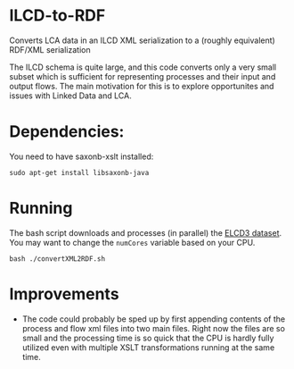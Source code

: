 # ILCD-to-RDF
Converts LCA data in an ILCD XML serialization to a (roughly equivalent) RDF/XML serialization

The ILCD schema is quite large, and this code converts only a very small subset which is sufficient for representing processes and their input and output flows.  The main motivation for this is to explore opportunites and issues with Linked Data and LCA.

# Dependencies:
You need to have saxonb-xslt installed:

```sudo apt-get install libsaxonb-java```

# Running
The bash script downloads and processes (in parallel) the [ELCD3 dataset](http://eplca.jrc.ec.europa.eu/ELCD3/datasetDownload.xhtml).  You may want to change the ```numCores``` variable based on your CPU.

```bash ./convertXML2RDF.sh```

# Improvements
* The code could probably be sped up by first appending contents of the process and flow xml files into two main files.  Right now the files are so small and the processing time is so quick that the CPU is hardly fully utilized even with multiple XSLT transformations running at the same time.   

